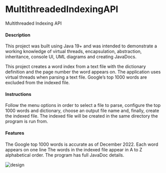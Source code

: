 # MultithreadedIndexingAPI
Multithreaded Indexing API

<h4>Description</h4>
This project was built using Java 19+ and was intended to demonstrate a working knowledge of virtual threads, encapsulation, abstraction, inheritance, console UI, UML diagrams and creating JavaDocs. 

This project creates a word index from a text file with the dictionary definition and the page number the word appears on. The application uses virtual threads when parsing a text file. Google’s top 1000 words are excluded from the indexed file. 

<h4>Instructions</h4>
Follow the menu options in order to select a file to parse, configure the top 1000 words and dictionary, choose an output file name and, finally, create the indexed file. The indexed file will be created in the same directory the program is run from. 

<h4>Features</h4>
The Google top 1000 words is accurate as of December 2022.
Each word appears on one line
The words in the indexed file appear in A to Z alphabetical order.
The program has full JavaDoc details.

![design](https://github.com/user-attachments/assets/282799a7-389c-4fe0-910b-0ccd208d5a69)
